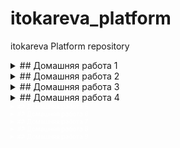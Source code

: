 # itokareva_platform
itokareva Platform repository
<details>
  <summary>## Домашняя работа 1</summary>

  ## Настройка локального Настройка локального окружения. Запуск окружения. 
  ## Запуск первого контейнера. первого контейнера. Работа с kubectl 

1) Установлен minikube и запущена виртуальная машина с кластером Kubernetes
2) Создан Dockerﬁle:

   - Запускающий web-сервер на порту 8000 
   - Отдающий содержимое директории /app внутри контейнера
     (например, если в директории /app лежит файл homework.html, то при запуске контейнера данный файл должен быть доступен 
      по URL http://localhost:8000/homework.html)
3) Построен образ контейнера и размещен в публичном Container Registry: itokareva/web:1.0
4) Создан манифест web-pod.yaml для создания pod web c меткой app со значением web, содержащего один контейнер с названием web
5) Добавлен init-контейнер, генерирующий страницу index.html во внутрь пода web
6) Выполнен port-forward и проверена работа приложения
7) Знакомство с приложеним Hipster Shop. Микросервис frontend склонирован, построен образ itokareva/hipster-frontend:1.0 
   и размещен на Docker Hub 
8) Использован ad-hoc режим для генерации манифеста frontend-pod.yaml

   Задание со (*)
9) Выяснена причина, по которой pod frontend находится в статусе Error: не объявлены переменные среды. 
   Исправлено в манифесте frontend-pod-healthy.yaml.  pod frontend - находится в статусе Running.

10)   
   Задание: Разберитесь почему все pod в namespace kube-system восстановились после удаления. 

   core-dns - восстанавливается, потому что kubernetes works in a declarative manner, which means we declare what the desired state should 
   be and kubernetes manages it for us. Control-manager is the component which is responsible for keeping track and maintaining the 
   required state by interacting with api-server and various controllers. So, it can also be treated as the interacting medium between 
   various controllers and api-server.
   
   kube-apiserver - желаемое состояние хранится в etcd. В локальном кластере используются статические поды.
   Полная информация здесь: https://kubernetes.io/docs/tasks/configure-pod-container/static-pod/

   В миникубе за всеми подами из plain panale присматривает kubelet. Заходим в VM minikube ssh и смотрим.
   Сам kubelet запускается, как deamon.
   ● kubelet.service - kubelet: The Kubernetes Node Agent
   Loaded: loaded (/usr/lib/systemd/system/kubelet.service; disabled; vendor preset: enabled)
  Drop-In: /etc/systemd/system/kubelet.service.d
           └─10-kubeadm.conf
   Active: active (running) since Wed 2020-12-16 16:53:07 UTC; 36min ago
     Docs: http://kubernetes.io/docs/
 Main PID: 2828 (kubelet)
    Tasks: 21 (limit: 2363)
   Memory: 113.9M
   CGroup: /system.slice/kubelet.service
           └─2828 /var/lib/minikube/binaries/v1.19.2/kubelet --bootstrap-kubeconfig=/etc/kubernetes/bootstrap-kubelet.conf --config=/var/lib/kubelet/config.yaml --container-runtime=docker --hostname-override=minikube --kubeconfig=/etc/kubernetes/kubelet.conf --node-ip=192.168.99.100


   В конфиг-файле kubelet /etc/kubernetes/kubelet.conf прописан путь:

   staticPodPath: /etc/kubernetes/manifests   
 
   Здесь лежат статичиские yaml-файлы, которые kubelet использует для рестарта etcd, kube-apiserver, kube-controller-manager, kube-scheduler: 

   $ ls /etc/kubernetes/manifests/
etcd.yaml  kube-apiserver.yaml  kube-controller-manager.yaml  kube-scheduler.yaml

   Сам kubelet рестартует VM.

</details>

<details>
  <summary>## Домашняя работа 2</summary>

  ## Kubernetes controllers. Kubernetes controllers. ReplicaSet, Deployment, ReplicaSet, Deployment, DaemonSet 

1) Установлен kind и развернут k8s кластер по шаблону:

kind: Cluster
apiVersion: kind.sigs.k8s.io/v1alpha3
nodes: 
- role: control-plane
- role: control-plane
- role: control-plane
- role: worker
- role: worker
- role: worker   

2) ReplicaSet
   Почему обновление версии ReplicaSet не повлекло обновление запущенных pod?
   - потому что количество реплик было ограничено до 3, а мы выполнили apply  и это был бы уже 4-ый под
3) Deployment
3.1)
   - выкатка версии по default стратегии Update:
   
     - Создание одного нового pod с версией образа v2.0
     - Удаление одного из старых pod 
     - Создание еще одного нового pod

kubectl get replicaset  paymentservice-778bddd87 -o=jsonpath='{.spec.template.spec.containers[0].image}'
itokareva/hipster-paymentservice:2.0
kubectl get replicaset paymentservice-7d457979f8 -o=jsonpath='{.spec.template.spec.containers[0].image}'
itokareva/hipster-paymentservice:1.0
kubectl get pods -l app=paymentservice -o=jsonpath='{.items[0:3].spec.containers[0].image}'
itokareva/hipster-paymentservice:2.0 itokareva/hipster-paymentservice:2.0 itokareva/hipster-paymentservice:2.0
3.2) 
   - выкатка версии по стпатегии blue-green
     - Развертывание трех новых pod 
     - Удаление трех старых pod
3.3)
   - выкатка вырсии по стратегии Reverse Rolling Update 
     - Удаление одного старого pod 
     - Создание одного нового pod 
4) Примен манифест с frontend-deployment.yaml readinessProbe и с версией itokareva/hipster-frontend:1.0. В описании контейнера видим:

   Containers:
  server:
    Container ID:   containerd://e153d21784690868614dcafe819242e26be939edf169e05299075aa5cc29c2bf
    Image:          itokareva/hipster-frontend:1.0
    Image ID:       docker.io/itokareva/hipster-frontend@sha256:ffa410a06cc23df8b2dc84f983e8ed1ff22a7b73a8fdb2acaf27aeb31057c94e
    Port:           8080/TCP
    Host Port:      0/TCP
    State:          Running
      Started:      Thu, 10 Dec 2020 22:22:17 +0300
    Ready:          False
    Restart Count:  0
    Readiness:      http-get http://:8080/_healthz delay=10s timeout=1s period=10s #success=1 #failure=3

5) Выкатили itokareva/hipster-frontend:2.0 с ошибочным path: http://10.244.5.12:8080/_health. Выкатка не пошла, потому что
   проверка Readiness не прошла.

Warning  Unhealthy  9s (x7 over 69s)  kubelet, kind-worker2  Readiness probe failed: Get http://10.244.5.12:8080/_health: dial tcp 10.244.5.12:8080: connect: connection refused

6) Deamonset

6.1) Применен манифест node-exporter-daemonset-work.yaml - экспортеры развернут только на worker-nodes

NAME                  READY   STATUS    RESTARTS   AGE   IP           NODE           NOMINATED NODE   READINESS GATES
node-exporter-8hrm5   1/1     Running   0          27s   10.244.3.7   kind-worker    <none>           <none>
node-exporter-dq2sx   1/1     Running   0          27s   10.244.4.7   kind-worker3   <none>           <none>
node-exporter-wldhx   1/1     Running   0          27s   10.244.5.7   kind-worker2   <none>           <none>

6.2) Применен манифест node-exporter-daemonset.yaml c tolerations - экспортеры развернуты как на мастер, так и worker-нодах.

   На worker2:

Events:
  Type    Reason     Age    From                   Message
  ----    ------     ----   ----                   -------
  Normal  Scheduled  8m53s  default-scheduler      Successfully assigned default/node-exporter-6qscr to kind-worker2
  Normal  Pulling    8m51s  kubelet, kind-worker2  Pulling image "quay.io/prometheus/node-exporter:v1.0.1"
  Normal  Pulled     8m8s   kubelet, kind-worker2  Successfully pulled image "quay.io/prometheus/node-exporter:v1.0.1"
  Normal  Created    8m2s   kubelet, kind-worker2  Created container node-exporter
  Normal  Started    8m     kubelet, kind-worker2  Started container node-exporter
  Normal  Pulling    8m     kubelet, kind-worker2  Pulling image "quay.io/brancz/kube-rbac-proxy:v0.8.0"
  Normal  Pulled     7m8s   kubelet, kind-worker2  Successfully pulled image "quay.io/brancz/kube-rbac-proxy:v0.8.0"
  Normal  Created    7m6s   kubelet, kind-worker2  Created container kube-rbac-proxy
  Normal  Started    7m4s   kubelet, kind-worker2  Started container kube-rbac-proxy

   На мастере (control-plane2):

Events:
  Type    Reason     Age    From                          Message
  ----    ------     ----   ----                          -------
  Normal  Scheduled  7m23s  default-scheduler             Successfully assigned default/node-exporter-42q8r to kind-control-plane2
  Normal  Pulling    7m21s  kubelet, kind-control-plane2  Pulling image "quay.io/prometheus/node-exporter:v1.0.1"
  Normal  Pulled     6m24s  kubelet, kind-control-plane2  Successfully pulled image "quay.io/prometheus/node-exporter:v1.0.1"
  Normal  Created    6m23s  kubelet, kind-control-plane2  Created container node-exporter
  Normal  Started    6m23s  kubelet, kind-control-plane2  Started container node-exporter
  Normal  Pulling    6m23s  kubelet, kind-control-plane2  Pulling image "quay.io/brancz/kube-rbac-proxy:v0.8.0"
  Normal  Pulled     5m41s  kubelet, kind-control-plane2  Successfully pulled image "quay.io/brancz/kube-rbac-proxy:v0.8.0"
  Normal  Created    5m39s  kubelet, kind-control-plane2  Created container kube-rbac-proxy
  Normal  Started    5m38s  kubelet, kind-control-plane2  Started container kube-rbac-proxy

NOTE:
 
- Tolerations are applied to pods, and allow (but do not require) the pods to schedule onto nodes with matching taints.

- There are two special cases:
  An empty key with operator Exists matches all keys, values and effects which means this will tolerate everything.

An empty effect matches all effects with key key1.

</details>

<details>
  <summary>## Домашняя работа 3</summary>

  ## Безопасность и управление доступом 

  -  Решение задач task01, task02, task03 в  .yaml-файлах в одноименных каталогах.

</details>

<details>
  <summary>## Домашняя работа 4</summary>

  ## Сетевая подсистема Kubernetes

1) Создание Service
   -  создание сервиса с типом ClusterIP 
   -  разбор цепочек правил перенаправления трафика в iptables
   -  включение IPVS для kube-proxy
   -  исследоваие конфигурации через ipvsadm:

   TCP  10.111.37.78:80 rr
  -> 172.17.0.9:8000              Masq    1      0          0
  -> 172.17.0.10:8000             Masq    1      0          0
  -> 172.17.0.11:8000             Masq    1      0          0

   Пинг к ClusterIP уже работает:
$ ping -c1 10.111.37.78
PING 10.111.37.78 (10.111.37.78): 56 data bytes
64 bytes from 10.111.37.78: seq=0 ttl=64 time=1.835 ms 
--- 10.111.37.78 ping statistics ---
1 packets transmitted, 1 packets received, 0% packet loss
round-trip min/avg/max = 1.835/1.835/1.835 ms
   	 
2) Установка MetalLB в Layer2-режиме 
  
   - установка MetalLB
   - настройка балансировщика с помощью ConfigMap
   - посмотр логов пода-контроллера MetalLB, чтобы увидеть как назначаются ip-адреса балансировщикам:

{"caller":"service.go:114","event":"ipAllocated","ip":"172.17.255.1","msg":"IP address assigned by controller","service":"default/web-svc-lb","ts":"2020-12-17T19:49:48.676538589Z"}


Name:                     web-svc-lb
Namespace:                default
Labels:                   <none>
Annotations:              kubectl.kubernetes.io/last-applied-configuration:
                            {"apiVersion":"v1","kind":"Service","metadata":{"annotations":{},"name":"web-svc-lb","namespace":"default"},"spec":{"ports":[{"port":80,"p...
Selector:                 app=web
Type:                     LoadBalancer
IP:                       10.101.95.125
LoadBalancer Ingress:     172.17.255.1
Port:                     <unset>  80/TCP
TargetPort:               8000/TCP
NodePort:                 <unset>  30388/TCP
Endpoints:                172.17.0.10:8000,172.17.0.11:8000,172.17.0.9:8000
Session Affinity:         None
External Traffic Policy:  Cluster
Events:
  Type    Reason        Age    From                Message
  ----    ------        ----   ----                -------
  Normal  IPAllocated   8m17s  metallb-controller  Assigned IP "172.17.255.1"
  Normal  nodeAssigned  8m16s  metallb-speaker     announcing from node "minikube"

   - проверка конфигурации:
     
     -  пробрасываем маршрут:
        sudo ip route add 172.17.255.0/24 via 192.168.99.100 
     - проверяем, что ссылка работает в браузере или через curl:
        sudo ip route add 172.17.255.0/24 via 192.168.99.100 +
        curl http://172.17.255.1/index.html

   Задание со (*)

   Создан сервис LoadBalancer , который открывает доступ к CoreDNS снаружи кластера (позволяет получать записи через внешний IP).
   Сервис работает по протоколам TCP и UDP на одно ip-адресе балансировщика.
   Использована аннотация: metallb.universe.tf/allow-shared-ip

   kubectl get svc -n kube-system
NAME             TYPE           CLUSTER-IP       EXTERNAL-IP    PORT(S)                  AGE
kube-dns         ClusterIP      10.96.0.10       <none>         53/UDP,53/TCP,9153/TCP   88d
metrics-server   ClusterIP      10.100.207.229   <none>         443/TCP                  86d
svc-tcp          LoadBalancer   10.100.116.106   172.17.255.3   53:31902/TCP             21m
svc-udp          LoadBalancer   10.111.239.29    172.17.255.3   53:32341/UDP             21m

nslookup 172.17.0.25  172.17.255.3
25.0.17.172.in-addr.arpa        name = 172-17-0-25.web-svc2.default.svc.cluster.local.

default.svc.cluster.local svc.cluster.local cluster.local


nslookup web-svc2.default.svc.cluster.local  172.17.255.3
Server:         172.17.255.3
Address:        172.17.255.3#53

Name:   web-svc2.default.svc.cluster.local
Address: 172.17.0.23
Name:   web-svc2.default.svc.cluster.local
Address: 172.17.0.24
Name:   web-svc2.default.svc.cluster.local
Address: 172.17.0.25
   

3) Установка Ingress-контроллера и прокси ingress-nginx
   - установлен "коробочный" ingressnginx от проекта Kubernetes
   - Создадан файл nginx-lb.yaml c конфигурацией LoadBalancer: MetalLB выдал 172.17.255.2 сервису.
     curl 172.17.255.2
<html>
<head><title>404 Not Found</title></head>
<body>
<center><h1>404 Not Found</h1></center>
<hr><center>nginx</center>
</body>
</html> 
   - Создание Headless-сервиса:
     ClusterIP для сервиса web-svc действительно не назначен 

4) Создание правил Ingress

   - настроен ingress-прокси: web-ingress.yaml

kubectl describe ingress web
Name:             web
Namespace:        default
Address:          192.168.99.100
Default backend:  default-http-backend:80 (<none>)
Rules:
  Host  Path  Backends
  ----  ----  --------
  *
        /web   web-svc:8000 (172.17.0.10:8000,172.17.0.11:8000,172.17.0.9:8000)
Annotations:
  nginx.ingress.kubernetes.io/rewrite-target:        /
  kubectl.kubernetes.io/last-applied-configuration:  {"apiVersion":"networking.k8s.io/v1beta1","kind":"Ingress","metadata":{"annotations":{"nginx.ingress.kubernetes.io/rewrite-target":"/"},"name":"web","namespace":"default"},"spec":{"rules":[{"http":{"paths":[{"backend":{"serviceName":"web-svc","servicePort":8000},"path":"/web"}]}}]}}

Events:
  Type    Reason  Age                From                      Message
  ----    ------  ----               ----                      -------
q
q
  Normal  Sync    19s (x2 over 60s)  nginx-ingress-controller  Scheduled for sync

   - проверка, что наша страничка доступна через браузер или через curl^
curl 172.17.255.2/web/index.html
<html>
<head/>
<body>
<!-- IMAGE BEGINS HERE -->
<font size="-3">
<pre><font color=white>0111010011111011110010000111011000001110000110010011101000001100101
011110010100111010001111101001011000001110110101110111001000110</font><br><font color=white
>100100000010001110110001011101011100101101011111100110110110010011111110110110100100111101

   Задание со (*) Ingress для Dashboard

   Добавлен доступ к kubernetes-dashboard через наш Ingress-прокси:
   сервис доступен через префикс /dashboard. 

   Задание со (*) Canary для Ingress  

   Реализовано канареечное развертывание с помощью ingress-nginx:
   часть трафика перенаправляется на выделенную группу подов по HTTP-заголовку 
   
curl http://lb-ingress.local/web/index.html
<html>
<head/>
<body>
<!-- IMAGE BEGINS HERE -->
<font size="-3">
<pre><font color=white>011101001111101111001000011101100000111000011001
</details>

</details>

<details>
  <summary>## Домашняя работа 5</summary>

  ## Хранение данных в Kubernetes.Volumes, Storages, Statefull-приложения

В этом ДЗ мы развернем StatefulSet c MinIO  - локальным S3 хранилищем.

Задание со (*) 

В конфигурации нашего StatefulSet данные указаны в открытом виде, что не безопасно. Поместите данные в SECRETS  и настройте конфигурацию на их использование.
Созданы новые файлы minio_secret.yaml и miniostatefulset.yaml.
Запуститься под с MinIO - запустился с применением новой конфигурации.

</details>


<details>
  <summary>## Домашняя работа 6</summary>

  ## Шаблонизация манифестов. Helm и его аналоги (Jsonnet, Kustomize)

1) Подготовительные работы

-  развернут GKE кластер
-  установка Helm 3 на локальную машину

2) Работа с helm. Развернтывание сервисов: 

 - [сnginx-ingress](https://github.com/helm/charts/tree/master/stable/nginx-ingress) сервис, обеспечивающий доступ к публичным ресурсам кластера
 - [cert-manager](https://github.com/jetstack/cert-manager/tree/master/deploy/charts/cert-manager) - сервис, позволяющий динамически генерировать Let's Encrypt сертификаты для ingress ресурсов
 - [chartmuseum](https://github.com/helm/charts/tree/master/stable/chartmuseum) - специализированный репозиторий для хранения helm charts 
 - [harbor](https://github.com/goharbor/harbor-helm) - хранилище артефактов общего назначения (Docker Registry), поддерживающее helm charts

3) Cert-manager. Самостоятельное задание. 

-  Изучите [документацию](https://docs.cert-manager.io/en/latest/) cert-manager, и определите, что еще требуется установить для корректной работы
-  Манифест дополнительно созданного ресурса clusterissuer размещена в kubernetes-templating/cert-manager/clusterissuer.yaml

4) Chartmuseum.

-  произведена кастомизированная установка chartmuseum, параметры  размещены в kubernetes-templating/chartmuseum/values.yaml
-  проверена успешность устаноки:
a) Chartmuseum доступен по URL https://chartmuseum.<IP>.nip.io 
b) Сертификат для данного URL валиден
![screen1](kubernetes-templating/chartmuseum/chartmuseum.png)

5) Задание со (*)

   * Научитесь работать с chartmuseum 
   * Опишите последовательность действий, необходимых для добавления туда helm chart's и их установки с использованием chartmuseum как репозитория

Воспользовалась [инструкцией](https://chartmuseum.com/docs/#uploading-a-chart-package)

~~~sh
cd kubernetes-templating/chartmuseum/prometheus
helm package .
curl --data-binary "@prometheus-11.12.1.tgz" https://chartmuseum.35.228.39.47.nip.io/api/charts 
helm repo add chartmuseum https://chartmuseum.35.228.39.47.nip.io
helm search repo prometheus
NAME                                    CHART VERSION   APP VERSION     DESCRIPTION
chartmuseum/prometheus                  11.12.1         2.20.1          DEPRECATED Prometheus is a monitoring system an...

helm install prometheus chartmuseum/prometheus

WARNING: This chart is deprecated
NAME: prometheus
LAST DEPLOYED: Sun Jan  3 23:58:15 2021
NAMESPACE: default
STATUS: deployed
REVISION: 1
TEST SUITE: None
NOTES:
DEPRECATED and moved to <https://github.com/prometheus-community/helm-charts>The Prometheus server can be accessed via port 80 on the following DNS name from within your cluster:
prometheus-server.default.svc.cluster.local
helm delete prometheus
~~~

6) harbor. Самостоятельное задание

*  Установите harbor в кластер с использованием helm3 Используйте репозиторий  
*  Используйте репозиторий  и CHART VERSION 1.1.2 
Требования:

*  Должен быть включен ingress и настроен host harbor.<IPадрес>.nip.io
*  Должен быть включен TLS и выписан валидный сертификат

-  Используемый файл используемый файл values.yaml размещен в директорию kubernetes-templating/harbor/
-  Проверен критерий успешности ![screen1](kubernetes-templating/harbor/harbor.png)

7) Helmfile. Задание со (*)

Опишите установку nginx-ingress, cert-manager и harbor в helmfile.
Получившиеся файлы размещены в kubernetes-templating/helmfile
Harbor установился, но не отрабатывает postsync hook для cert-manager и сайт работает но с инвалидным серификатом.
Так же не получилось передать external-ip, который назначается nginx-ingress во время его создания.


8) Создаем свой helm chart 

Используем [hipster-shop](https://github.com/GoogleCloudPlatform/microservices-demo) - демо-приложение , представляющее собой типичный набор микросервисов.

-  изначально все сервисы создаются из одного манифеста kubernetes-templating/hipster-shop/all-hipstershop.yaml 
-  вынесен микросервис frontend в директорию kubernetes-templating/frontend
-  добавленя шаблонизация values.yaml для frontend
-  добавлены зависимости для frontend для микросервисного приложения hipster-shop
-  Задание со (*)
   *  сервис Redis устанавливается, как зависимость с использованием bitnami community chart


9) Работа с helm-secrets 

-  установлен плагин helm-secrets и необходимые для него зависимости 
~~~sh
sudo rpm --install sops-3.6.1-1.x86_64.rpm
sudo dnf install gnupg2
helm plugin install https://github.com/futuresimple/helm-secrets --version 2.0.2
-----------------------
gpg --full-generate-key
sops -e -i --pgp 4993E121B5A4C5D8ECE4238F9797DC278078219B secrets.yaml
gpg --export-secret-keys >~/.gnupg/secring.gpg
cp -fs /run/user/1100/gnupg/S.gpg-agent /home/itokareva/.gnupg/
helm secrets view secrets.yaml		
~~~

-  создан файл kubernetestemplating/frontend/templates/secret.yaml
-  Теперь, если мы передадим в helm файл secrets.yaml как values файл - плагин helm-secrets поймет,
 что его надо расшифровать, а значение ключа visibleKey подставить в соответствующий шаблон секрета.

~~~sh
helm secrets upgrade --install frontend kubernetes-templating/frontend --namespace hipster-shop \
> -f kubernetes-templating/frontend/values.yaml \
> -f kubernetes-templating/frontend/secrets.yaml
Release "frontend" does not exist. Installing it now.
NAME: frontend
LAST DEPLOYED: Thu Jan  7 23:18:29 2021
NAMESPACE: hipster-shop
STATUS: deployed
REVISION: 1
TEST SUITE: None
removed 'kubernetes-templating/frontend/secrets.yaml.dec'
~~~ 
 
10) Kubecfg

Kubecfg предполагает хранение манифестов в файлах формата .jsonnet и их генерацию перед установкой. 
Общая логика работы с использованием jsonnet следующая:
* Пишем общий для сервисов , включающий описание service и deployment
* [наследуемся](https://raw.githubusercontent.com/express42/otus-platform-snippets/master/Module-04/05-Templating/hipster-shop-jsonnet/payment-shipping.jsonnet) от него, указывая параметры для конкретных сервисов 

-  вынесены манифесты, описывающие service и deployment для микросервисов paymentservice и shippingservice из файла all-hipster-shop.yaml
 в директорию kubernetes-templating/kubecfg
-  установлен kubecfg
-  создан services.jsonnet
-  библиотека services.jsonnet от bitnami немного подкорректирована
-  проверка, что манифесты генерируются корректно:
~~~sh
kubecfg show services.jsonnet
~~~
-  установка манифестов:
~~~sh
kubecfg update services.jsonnet --namespace hipster-shop
~~~

11) Kustomize | Самостоятельное задание

-  отпилен микросервис cartservice от hipster-shop
-  реализована установка в окружениях dev и prod
-  результаты работы помещены в директорию kubernetestemplating/kustomize 
-  установка на окружение dev работает так:

~~~sh
kubectl apply -k kubernetes-templating/kustomize/overlays/dev
~~~

</details>

<details>
  <summary>## Домашняя работа 7</summary>

  ##Custom Resource Definitions. Operators

1) Cоздадим CustomResource mysql-instance
2) Создали CustomResourceDefinition mysqls.otus.homework
3) Добавлена валидация в спецификацию CRD

##Операторы

Оператор включает в себя CustomResourceDefinition и сustom сontroller
- CRD содержит описание объектов CR
- Контроллер следит за объектами определенного типа, и осуществляет всю логику работы оператора

4) Создаем контроллер
##Требование к созданию контроллера:

4.1) При создании объекта типа ( kind: mySQL ), он будет:
* Cоздавать PersistentVolume, PersistentVolumeClaim, Deployment, Service для mysql
* Создавать PersistentVolume, PersistentVolumeClaim для бэкапов базы данных, если их еще нет.
* Пытаться восстановиться из бэкапа
4.2) При удалении объекта типа ( kind: mySQL ), он будет:
* Cоздавать PersistentVolume, PersistentVolumeClaim, Deployment, Service для mysql
* Создавать PersistentVolume, PersistentVolumeClaim для бэкапов базы данных, если их еще нет.
* Пытаться восстановиться из бэкапа
* Удалять все успешно завершенные backup-job и restore-job
* Удалять PersistentVolume, PersistentVolumeClaim, Deployment, Service для mysql

Потребовалось выполнить следующие подготовительные работы:

~~~sh
sudo dnf install  openssl-devel bzip2-devel libffi-devel
cd /opt
sudo wget https://www.python.org/ftp/python/3.7.9/Python-3.7.9.tgz
sudo tar -xzf Python-3.7.9.tgz
sudo rm Python-3.7.9.tgz
cd Python-3.7.9/
sudo ./configure --enable-optimizations
sudo make altinstall
/usr/local/bin/python3.7 -m pip install --upgrade pip
pip3.7 install kopf
pip3.7 install kubernetes
pip3.7 install jinja2
kopf run mysql-operator.py

[2021-01-10 01:40:55,019] kopf.objects         [INFO    ] [default/mysql-instance] Handler 'mysql_on_create' succeeded.
[2021-01-10 01:40:55,019] kopf.objects         [INFO    ] [default/mysql-instance] Creation event is processed: 1 succeeded; 0 failed.
~~~

В другом окне создаем cr mysql-instance и проверяем что deployment, service, pv и pvc создались:

~~~sh
$ kubectl apply -f deploy/crd.yaml
customresourcedefinition.apiextensions.k8s.io/mysqls.otus.homework unchanged
$ kubectl apply -f deploy/cr.yaml
mysql.otus.homework/mysql-instance created
$ kubectl get deployment.apps
NAME             READY   UP-TO-DATE   AVAILABLE   AGE
mysql-instance   1/1     1            1           40s
$ kubectl get svc
NAME             TYPE        CLUSTER-IP   EXTERNAL-IP   PORT(S)    AGE
kubernetes       ClusterIP   10.96.0.1    <none>        443/TCP    108d
mysql-instance   ClusterIP   None         <none>        3306/TCP   48s
$ kubectl get pv
NAME                                       CAPACITY   ACCESS MODES   RECLAIM POLICY   STATUS      CLAIM                        STORAGECLASS   REASON   AGE
mysql-instance-pv                          1Gi        RWO            Retain           Available                                                        52s
pvc-4f192c3b-4be6-44ff-9c23-962e4fd9c9e8   1Gi        RWO            Delete           Bound       default/mysql-instance-pvc   standard                52s
pvc-c141f591-03ac-437f-ad09-376716e36d3b   1Gi        RWO            Delete           Released    default/mysql-instance-pvc   standard                12h
$ kubectl get pvc
NAME                 STATUS   VOLUME                                     CAPACITY   ACCESS MODES   STORAGECLASS   AGE
mysql-instance-pvc   Bound    pvc-4f192c3b-4be6-44ff-9c23-962e4fd9c9e8   1Gi        RWO            standard       59s
~~~

При удалении CustomResource mysql-instance: CR будет удален, но наш контроллер нe удалит ресуры, созданные контроллером,
 т.к. обработки событий на удаление у нас нет.
Для удаления ресурсов, сделаем deployment,svc,pv,pvc дочерними ресурсами к mysql.
Теперь удалим cr mysql-instance и проверяем что deployment, service, pv и pvc уалились:

~~~sh

[2021-01-10 13:54:01,441] kopf.objects         [INFO    ] [default/mysql-instance] Handler 'mysql_on_create' succeeded.
[2021-01-10 13:54:01,441] kopf.objects         [INFO    ] [default/mysql-instance] Creation event is processed: 1 succeeded; 0 failed.
[2021-01-10 14:00:43,981] kopf.objects         [INFO    ] [default/mysql-instance] Handler 'delete_object_make_backup' succeeded.
[2021-01-10 14:00:43,982] kopf.objects         [INFO    ] [default/mysql-instance] Deletion event is processed: 1 succeeded; 0 failed.
~~~

и в другом окне:

~~~sh
$ kubectl delete mysqls.otus.homework mysql-instance
mysql.otus.homework "mysql-instance" deleted
$ kubectl get deployment.apps
No resources found.
$ kubectl get svc
NAME         TYPE        CLUSTER-IP   EXTERNAL-IP   PORT(S)   AGE
kubernetes   ClusterIP   10.96.0.1    <none>        443/TCP   108d
$ kubectl get pv
NAME                                       CAPACITY   ACCESS MODES   RECLAIM POLICY   STATUS     CLAIM                        STORAGECLASS   REASON   AGE
pvc-c141f591-03ac-437f-ad09-376716e36d3b   1Gi        RWO            Delete           Released   default/mysql-instance-pvc   standard                12h
[itokareva@otus kubernetes-operators]$ kubectl get pvc
No resources found.
~~~
Реализуем остальные требования к контроллеру в части создания pv и pvc для backup и написания джобов на создание backup-ов и восстановление.
После доработки контроллера проверяем, что pvc появились.
	
~~~sh
$ kubectl get pvc
NAME                        STATUS   VOLUME                                     CAPACITY   ACCESS MODES   STORAGECLASS   AGE
backup-mysql-instance-pvc   Bound    pvc-d771741c-06e4-4cb0-a88d-3d54fc2a9f47   1Gi        RWO            standard       26s
mysql-instance-pvc          Bound    pvc-35b2608b-28d2-4867-84d9-02ec52ece864   1Gi        RWO            standard       27s
$ kubectl get pv
NAME                                       CAPACITY   ACCESS MODES   RECLAIM POLICY   STATUS      CLAIM                               STORAGECLASS   REASON   AGE
backup-mysql-instance-pv                   1Gi        RWO            Retain           Available                                                               31s
mysql-instance-pv                          1Gi        RWO            Retain           Available                                                               31s
pvc-35b2608b-28d2-4867-84d9-02ec52ece864   1Gi        RWO            Delete           Bound       default/mysql-instance-pvc          standard                31s
pvc-c141f591-03ac-437f-ad09-376716e36d3b   1Gi        RWO            Delete           Released    default/mysql-instance-pvc          standard                14h
pvc-d771741c-06e4-4cb0-a88d-3d54fc2a9f47   1Gi        RWO            Delete           Bound       default/backup-mysql-instance-pvc   standard                30s
~~~

5) Проверяем работу контроллера

- создаем таблицу test в БД и заполняем ее

~~~sh
mysql> select * from test;
+----+-------------+
| id | name        |
+----+-------------+
|  1 | some data   |
|  2 | some data-2 |
+----+-------------+
2 rows in set (0.00 sec)
~~~
- удалим rc 

~~~sh
$ kubectl delete mysqls.otus.homework mysql-instance
mysql.otus.homework "mysql-instance" deleted

$ kubectl get mysqls.otus.homework mysql-instance
Error from server (NotFound): mysqls.otus.homework "mysql-instance" not found
$ kubectl get pvc
NAME                        STATUS   VOLUME                                     CAPACITY   ACCESS MODES   STORAGECLASS   AGE
backup-mysql-instance-pvc   Bound    pvc-d771741c-06e4-4cb0-a88d-3d54fc2a9f47   1Gi        RWO            standard       108m
$ kubectl get pods
NAME                              READY   STATUS      RESTARTS   AGE
backup-mysql-instance-job-lk7md   0/1     Completed   0          74s

$ kubectl get jobs.batch
NAME                         COMPLETIONS   DURATION   AGE
backup-mysql-instance-job    1/1           4s         7m40s
restore-mysql-instance-job   0/1           84m        84m
~~~

- Создадим заново mysql-instance:

~~~sh
$ kubectl exec -it mysql-instance-6785949c48-p7nht /bin/sh
#  mysql -u root -potuspassword otus-database
mysql: [Warning] Using a password on the command line interface can be insecure.
Reading table information for completion of table and column names
You can turn off this feature to get a quicker startup with -A

Welcome to the MySQL monitor.  Commands end with ; or \g.
Your MySQL connection id is 4
Server version: 5.7.32 MySQL Community Server (GPL)

Copyright (c) 2000, 2020, Oracle and/or its affiliates. All rights reserved.

Oracle is a registered trademark of Oracle Corporation and/or its
affiliates. Other names may be trademarks of their respective
owners.

Type 'help;' or '\h' for help. Type '\c' to clear the current input statement.

mysql> select * from test;
+----+-------------+
| id | name        |
+----+-------------+
|  1 | some data   |
|  2 | some data-2 |
+----+-------------+
2 rows in set (0.00 sec)

mysql>
~~~

6) Собираем докер-образ с контроллером itokareva/mysql:1.0 и выкладываем его на dockerHub

7) Деплой оператора

- останавливаем контроллер
- создаем deployment mysql-operator и применяем его
- проверяем создание cr mysql-instance

~~~sh
$ kubectl apply -f ../deploy/cr.yaml
mysql.otus.homework/mysql-instance created
$ kubectl get mysqls.otus.homework mysql-instance
NAME             AGE
mysql-instance   79s

$ kubectl get jobs.batch
NAME                         COMPLETIONS   DURATION   AGE
backup-mysql-instance-job    1/1           3s         9m32s
restore-mysql-instance-job   1/1           52s        7m5s

$ kubectl exec -ti mysql-instance-6785949c48-lzwmb /bin/sh
#  mysql -u root -potuspassword otus-database
mysql: [Warning] Using a password on the command line interface can be insecure.
Welcome to the MySQL monitor.  Commands end with ; or \g.
Your MySQL connection id is 2
Server version: 5.7.32 MySQL Community Server (GPL)

Copyright (c) 2000, 2020, Oracle and/or its affiliates. All rights reserved.

Oracle is a registered trademark of Oracle Corporation and/or its
affiliates. Other names may be trademarks of their respective
owners.

Type 'help;' or '\h' for help. Type '\c' to clear the current input statement.

mysql> select * from test;
ERROR 1146 (42S02): Table 'otus-database.test' doesn't exist
mysql> select * from test;
+----+-------------+
| id | name        |
+----+-------------+
|  1 | some data   |
|  2 | some data-2 |
+----+-------------+
2 rows in set (0.00 sec)

~~~
</details>

<details>
  <summary>## Домашняя работа 8</summary>

  ##Мониторинг компонентов кластера и приложений, работающих в нем

Выбран 4 вариант сложности: Поставить при помощи helm3.

1) Должен быть написан Deployment содержащий в себе миниму 3 контейнера nginx.
В файле конфигурации nginx должны присутствовать строки:
~~~yaml

location = /basic_status {
stub_status;
}
~~~ 

Построен докер-образ itokareva/web:3.0 из каталога kubernetes-monitoring/build.

2) Prometheus-operatos, prometheus, grafana и alertmanager развернуты и чарта сообщества:
[kube-prometheus-stack](https://github.com/prometheus-community/helm-charts/tree/main/charts/kube-prometheus-stack)
Поднимала из kubernetes-monitoring/helmfile/helmfile.yaml kube-prometheus-stack и nginx-ingress. 
values - для kube-prometheus-stack взяты из лекции.

~~~sh
helmfile --selector name=kube-prometheus-stack apply
helmfile --selector name=nginx-ingress apply

$ kubectl api-resources | grep prom
prometheuses                                   monitoring.coreos.com          true         Prometheus
prometheusrules                                monitoring.coreos.com          true         PrometheusRule

$ kubectl get crd
NAME                                        CREATED AT
alertmanagerconfigs.monitoring.coreos.com   2021-01-12T18:26:42Z
alertmanagers.monitoring.coreos.com         2021-01-12T18:26:42Z
backendconfigs.cloud.google.com             2021-01-11T22:08:35Z
frontendconfigs.networking.gke.io           2021-01-11T22:08:35Z
managedcertificates.networking.gke.io       2021-01-11T22:08:12Z
podmonitors.monitoring.coreos.com           2021-01-12T18:26:42Z
probes.monitoring.coreos.com                2021-01-12T18:26:43Z
prometheuses.monitoring.coreos.com          2021-01-12T18:26:43Z
prometheusrules.monitoring.coreos.com       2021-01-12T18:26:43Z
scalingpolicies.scalingpolicy.kope.io       2021-01-11T22:08:12Z
servicemonitors.monitoring.coreos.com       2021-01-12T18:26:43Z
storagestates.migration.k8s.io              2021-01-11T22:08:12Z
storageversionmigrations.migration.k8s.io   2021-01-11T22:08:12Z
thanosrulers.monitoring.coreos.com          2021-01-12T18:26:44Z
updateinfos.nodemanagement.gke.io           2021-01-11T22:08:13Z

$ kubectl get prometheuses.monitoring.coreos.com -A
NAMESPACE   NAME                               VERSION   REPLICAS   AGE
default     kube-prometheus-stack-prometheus   v2.22.1   1          13h

$ kubectl get pods
NAME                                                       READY   STATUS    RESTARTS   AGE
alertmanager-kube-prometheus-stack-alertmanager-0          2/2     Running   0          12h
exporter-79cc6bd6d4-tlrtm                                  1/1     Running   2          12h
kube-prometheus-stack-grafana-68455865d7-zwspp             2/2     Running   0          12h
kube-prometheus-stack-kube-state-metrics-bbf56d7f5-fppsq   1/1     Running   0          12h
kube-prometheus-stack-operator-74bb549d85-lgrgc            1/1     Running   0          12h
kube-prometheus-stack-prometheus-node-exporter-82tml       1/1     Running   0          13h
kube-prometheus-stack-prometheus-node-exporter-ffzzc       1/1     Running   0          12h
kube-prometheus-stack-prometheus-node-exporter-k8v4f       1/1     Running   0          12h
kube-prometheus-stack-prometheus-node-exporter-wwl2h       1/1     Running   0          13h
prometheus-kube-prometheus-stack-prometheus-0              2/2     Running   1          12h
web-cc78f4b65-478pb                                        1/1     Running   0          10h
web-cc78f4b65-97ctz                                        1/1     Running   0          10h
web-cc78f4b65-nk7br                                        1/1     Running   0          10h

Prometheus стартовал 2 контейнера config-reloader и prometheus. 
reloader - считывает конфигурацию, если она обновляется по пути: watched_dirs=/etc/prometheus/rules

$ kubectl logs -f prometheus-kube-prometheus-stack-prometheus-0 config-reloader
level=info ts=2021-01-12T22:08:43.879885265Z caller=main.go:147 msg="Starting prometheus-config-reloader" version="(version=0.44.0, branch=refs/tags/pkg/apis/monitoring/v0.44.0, revision=35c9101c332b9371172e1d6cc5a57c065f14eddf)"
level=info ts=2021-01-12T22:08:43.879975363Z caller=main.go:148 build_context="(go=go1.14.12, user=paulfantom, date=20201202-15:44:08)"
level=info ts=2021-01-12T22:08:43.880208301Z caller=main.go:182 msg="Starting web server for metrics" listen=:8080
level=error ts=2021-01-12T22:08:43.885808779Z caller=runutil.go:98 msg="function failed. Retrying in next tick" err="trigger reload: reload request failed: Post \"http://127.0.0.1:9090/-/reload\": dial tcp 127.0.0.1:9090: connect: connection refused"
level=info ts=2021-01-12T22:08:49.001167414Z caller=reloader.go:347 msg="Reload triggered" cfg_in=/etc/prometheus/config/prometheus.yaml.gz cfg_out=/etc/prometheus/config_out/prometheus.env.yaml watched_dirs=/etc/prometheus/rules/prometheus-kube-prometheus-stack-prometheus-rulefiles-0
level=info ts=2021-01-12T22:08:49.001319002Z caller=reloader.go:214 msg="started watching config file and directories for changes" cfg=/etc/prometheus/config/prometheus.yaml.gz out=/etc/prometheus/config_out/prometheus.env.yaml dirs=/etc/prometheus/rules/prometheus-kube-prometheus-stack-prometheus-rulefiles-0
level=info ts=2021-01-13T00:03:54.078778395Z caller=reloader.go:347 msg="Reload triggered" cfg_in=/etc/prometheus/config/prometheus.yaml.gz cfg_out=/etc/prometheus/config_out/prometheus.env.yaml watched_dirs=/etc/prometheus/rules/prometheus-kube-prometheus-stack-prometheus-rulefiles-0
~~~

Контейнер Prometheus эту конфигурацию применил: Completed loading of configuration file

~~~sh
$ kubectl logs -f prometheus-kube-prometheus-stack-prometheus-0 prometheus
level=info ts=2021-01-12T22:08:44.622Z caller=main.go:353 msg="Starting Prometheus" version="(version=2.22.1, branch=HEAD, revision=00f16d1ac3a4c94561e5133b821d8e4d9ef78ec2)"
level=info ts=2021-01-12T22:08:44.623Z caller=main.go:358 build_context="(go=go1.15.3, user=root@516b109b1732, date=20201105-14:02:25)"
level=info ts=2021-01-12T22:08:44.624Z caller=main.go:359 host_details="(Linux 4.19.112+ #1 SMP Sat Oct 10 13:45:37 PDT 2020 x86_64 prometheus-kube-prometheus-stack-prometheus-0 (none))"
level=info ts=2021-01-12T22:08:44.624Z caller=main.go:360 fd_limits="(soft=1048576, hard=1048576)"
level=info ts=2021-01-12T22:08:44.624Z caller=main.go:361 vm_limits="(soft=unlimited, hard=unlimited)"
level=info ts=2021-01-12T22:08:44.628Z caller=main.go:712 msg="Starting TSDB ..."
level=info ts=2021-01-12T22:08:44.640Z caller=head.go:642 component=tsdb msg="Replaying on-disk memory mappable chunks if any"
level=info ts=2021-01-12T22:08:44.640Z caller=head.go:656 component=tsdb msg="On-disk memory mappable chunks replay completed" duration=6.672µs
level=info ts=2021-01-12T22:08:44.641Z caller=head.go:662 component=tsdb msg="Replaying WAL, this may take a while"
level=info ts=2021-01-12T22:08:44.642Z caller=web.go:516 component=web msg="Start listening for connections" address=0.0.0.0:9090
level=info ts=2021-01-12T22:08:44.643Z caller=head.go:714 component=tsdb msg="WAL segment loaded" segment=0 maxSegment=0
level=info ts=2021-01-12T22:08:44.643Z caller=head.go:719 component=tsdb msg="WAL replay completed" checkpoint_replay_duration=68.003µs wal_replay_duration=1.616337ms total_replay_duration=2.839227ms
level=info ts=2021-01-12T22:08:44.645Z caller=main.go:732 fs_type=EXT4_SUPER_MAGIC
level=info ts=2021-01-12T22:08:44.645Z caller=main.go:735 msg="TSDB started"
level=info ts=2021-01-12T22:08:44.645Z caller=main.go:861 msg="Loading configuration file" filename=/etc/prometheus/config_out/prometheus.env.yaml
level=info ts=2021-01-12T22:08:44.651Z caller=kubernetes.go:263 component="discovery manager scrape" discovery=kubernetes msg="Using pod service account via in-cluster config"
level=info ts=2021-01-12T22:08:44.653Z caller=kubernetes.go:263 component="discovery manager scrape" discovery=kubernetes msg="Using pod service account via in-cluster config"
level=info ts=2021-01-12T22:08:44.654Z caller=kubernetes.go:263 component="discovery manager notify" discovery=kubernetes msg="Using pod service account via in-cluster config"
level=info ts=2021-01-12T22:08:44.856Z caller=main.go:892 msg="Completed loading of configuration file" filename=/etc/prometheus/config_out/prometheus.env.yaml totalDuration=211.152817ms remote_storage=2.609µs web_handler=650ns query_engine=2.123µs scrape=472.652µs scrape_sd=2.934872ms notify=31.643µs notify_sd=2.414704ms rules=199.891055ms
level=info ts=2021-01-12T22:08:44.856Z caller=main.go:684 msg="Server is ready to receive web requests."
level=info ts=2021-01-12T22:08:48.886Z caller=main.go:861 msg="Loading configuration file" filename=/etc/prometheus/config_out/prometheus.env.yaml
level=warn ts=2021-01-12T22:08:48.892Z caller=klog.go:88 component=k8s_client_runtime func=Warningf msg="/app/discovery/kubernetes/kubernetes.go:426: watch of *v1.Endpoints ended with: an error on the server (\"unable to decode an event from the watch stream: context canceled\") has prevented the request from succeeding"
level=info ts=2021-01-12T22:08:48.892Z caller=kubernetes.go:263 component="discovery manager scrape" discovery=kubernetes msg="Using pod service account via in-cluster config"
level=info ts=2021-01-12T22:08:48.894Z caller=kubernetes.go:263 component="discovery manager scrape" discovery=kubernetes msg="Using pod service account via in-cluster config"
level=warn ts=2021-01-12T22:08:48.895Z caller=klog.go:88 component=k8s_client_runtime func=Warningf msg="/app/discovery/kubernetes/kubernetes.go:428: watch of *v1.Pod ended with: an error on the server (\"unable to decode an event from the watch stream: context canceled\") has prevented the request from succeeding"
level=info ts=2021-01-12T22:08:48.901Z caller=kubernetes.go:263 component="discovery manager notify" discovery=kubernetes msg="Using pod service account via in-cluster config"
level=info ts=2021-01-12T22:08:49.000Z caller=main.go:892 msg="Completed loading of configuration file" filename=/etc/prometheus/config_out/prometheus.env.yaml totalDuration=113.873881ms remote_storage=3.535µs web_handler=700ns query_engine=2.104µs scrape=117.206µs scrape_sd=3.213284ms notify=16.846µs notify_sd=8.466241ms rules=96.67985ms
level=info ts=2021-01-13T00:03:53.972Z caller=main.go:861 msg="Loading configuration file" filename=/etc/prometheus/config_out/prometheus.env.yaml
level=warn ts=2021-01-13T00:03:53.987Z caller=klog.go:88 component=k8s_client_runtime func=Warningf msg="/app/discovery/kubernetes/kubernetes.go:428: watch of *v1.Pod ended with: an error on the server (\"unable to decode an event from the watch stream: context canceled\") has prevented the request from succeeding"
level=warn ts=2021-01-13T00:03:53.987Z caller=klog.go:88 component=k8s_client_runtime func=Warningf msg="/app/discovery/kubernetes/kubernetes.go:427: watch of *v1.Service ended with: an error on the server (\"unable to decode an event from the watch stream: context canceled\") has prevented the request from succeeding"
level=info ts=2021-01-13T00:03:53.988Z caller=kubernetes.go:263 component="discovery manager scrape" discovery=kubernetes msg="Using pod service account via in-cluster config"
level=info ts=2021-01-13T00:03:53.991Z caller=kubernetes.go:263 component="discovery manager scrape" discovery=kubernetes msg="Using pod service account via in-cluster config"
level=info ts=2021-01-13T00:03:53.992Z caller=kubernetes.go:263 component="discovery manager notify" discovery=kubernetes msg="Using pod service account via in-cluster config"
level=info ts=2021-01-13T00:03:54.078Z caller=main.go:892 msg="Completed loading of configuration file" filename=/etc/prometheus/config_out/prometheus.env.yaml totalDuration=105.950693ms remote_storage=3.814µs web_handler=25.531µs query_engine=5.405µs scrape=5.866621ms scrape_sd=5.913939ms notify=87.282µs notify_sd=1.518519ms rules=83.966314ms
~~~

[nginx-connections-overview](./nginx_connections.png) 
[nginx-metrics](./nginx_metrics.png)


3) развернут [nginx-prometheus-exporter](https://github.com/nginxinc/nginx-prometheus-exporter)

 - построен образ itokareva/nginx-prometheus-exporter:1.0
 - deployment и service подняты из kubernetes-monitoring/nginx-prometheus-exporter 

 Экспортеру передается аргумент:
 args: [ "-nginx.scrape-uri", "http://web-svc/basic_status" ]

 после развертывания метрики доступны по: http://web-svc/basic_status

 ![nginx_metrics](kubernetes-monitoring/nginx_metrics.png) 

 4) поднят servicemonitor из kubernetes-monitoring/serviceMonitor.yaml

~~~sh
$ kubectl api-resources | grep servicemon
servicemonitors                                monitoring.coreos.com          true         ServiceMonitor
~~~

 5) Построен дашборд в графане с метриками nginx

 ![nginx-dashboard](kubernetes-monitoring/nginx_connections.png)

</details>

<details>
  <summary>## Домашняя работа 9</summary>

  ##Сервисы централизованного логирования для компонентов Kubernetes и приложений

1) Развернут кластер с помощью terraform. Скрипты для развертывания в каталоге kubernetes-logging/terraform
	
2) Установлено приложение hipster:
kubectl create ns microservices-demo
kubectl apply -f https://raw.githubusercontent.com/express42/otus-platformsnippets/master/Module-02/Logging/microservices-demo-without-resources.yaml -n
microservices-demo
3) Установлен EFK-стэк, prometheus, grafana, nginx-ingress, elasticsearch-exporter  с помощью helmfile:

helmfile --selector name=nginx-ingress apply
helmfile --selector name=kibana	 apply
helmfile --selector name=elasticsearch apply
helmfile --selector name=fluent-bit apply
helmfile --selector name=kube-prometheus-stack apply
helmfile --selector name=elasticsearch-exporter apply

4) в графану залит популярный дашборд для мониторинга elasticsearch:

![elasticsearch_dashboard_green](kubernetes-logging/elasticsearch_dashboard_green.png) 
    
  Рассмотрены несколько метрик для мониторинга: 

- unassigned_shards       - количество shard, для которых не нашлось 
                            подходящей ноды, их наличие сигнализирует о проблемах
- jvm_memory_usage        - высокая загрузка (в процентах от выделенной памяти) может привести к замедлению работы кластера
- number_of_pending_tasks - количество задач, ожидающих выполнения.
                            Значение метрики, отличное от нуля, может сигнализировать о наличии проблем внутри кластера

  Больше метрик [здесь](https://habr.com/ru/company/yamoney/blog/358550/)

5) Добиваемся, чтобы появились логи nginx-ingress в kibana:

    serviceMonitor:
      enabled: true

6) Добиваемся, чтобы кроме логов писались и метрики:

~~~sh
  metrics:
    enabled: true
    service:
      annotations:
        prometheus.io/scrape: "true"
        prometheus.io/port: "10254"
~~~	
	
7) Мы можем использовать полнотекстовый поиск, но лишены возможности: 

   - Задействовать функции
   - Полноценно проводить аналитику
   - Создавать Dashboard по логам
 
   Добиваемся, чтобы эта возможность появилась следующей настройкой:

~~~sh
  config:
    log-format-escape-json: "true"
    log-format-upstream: '{"timestamp": "$time_iso8601",
    "requestID": "$req_id",
    "proxyUpstreamName": "$proxy_upstream_name",
    "proxyAlternativeUpstreamName": "$proxy_alternative_upstream_name",
    "upstreamStatus": "$upstream_status",
    "upstreamAddr": "$upstream_addr",
    "x-forward-for": "$proxy_add_x_forwarded_for",
    "httpRequest":{"requestMethod": "$request_method", "requestUrl": "$host$request_uri",
    "status": $status,"requestSize": "$request_length", "responseSize": "$upstream_response_length",
    "userAgent": "$http_user_agent", "remoteIp": "$remote_addr", "referer": "$http_referer",
    "latency": "$upstream_response_time s", "protocol":"$server_protocol"}}'
~~~

8) Логи попадают в kibana  нужном нам формате:

~~~sh
{
  "_index": "kubernetes_cluster-2021.01.21",
  "_type": "flb_type",
  "_id": "Un00J3cBnapfXRBRSQ8S",
  "_version": 1,
  "_score": null,
  "_source": {
    "@timestamp": "2021-01-21T23:07:53.093Z",
    "log": "{\"timestamp\": \"2021-01-21T23:07:53+00:00\", \"requestID\": \"84dcb10280b68eae74ec7e295d3adee6\", \"proxyUpstreamName\": \"observability-kibana-kibana-5601\", \"proxyAlternativeUpstreamName\": \"\", \"upstreamStatus\": \"200\", \"upstreamAddr\": \"10.108.0.3:5601\", \"x-forward-for\": \"10.166.0.4\", \"httpRequest\":{\"requestMethod\": \"POST\", \"requestUrl\": \"kibana.35.228.112.27.xip.io/internal/search/ese/FmxLNENaTkVKUWtxZjRPU1pDZHZtNEEdX3A5dWhtS1VUTW10MXlpTHY2UjJiQToyMDM2NDk=\", \"status\": 200,\"requestSize\": \"1374\", \"responseSize\": \"3064\", \"userAgent\": \"Mozilla/5.0 (Windows NT 6.3; Win64; x64; rv:84.0) Gecko/20100101 Firefox/84.0\", \"remoteIp\": \"10.166.0.4\", \"referer\": \"http://kibana.35.228.112.27.xip.io/app/discover\", \"latency\": \"0.044 s\", \"protocol\":\"HTTP/1.1\"}}\n",
    "stream": "stdout",
    "requestID": "84dcb10280b68eae74ec7e295d3adee6",
    "proxyUpstreamName": "observability-kibana-kibana-5601",
    "proxyAlternativeUpstreamName": "",
    "upstreamStatus": "200",
    "upstreamAddr": "10.108.0.3:5601",
    "x-forward-for": "10.166.0.4",
    "httpRequest": {
      "requestMethod": "POST",
      "requestUrl": "kibana.35.228.112.27.xip.io/internal/search/ese/FmxLNENaTkVKUWtxZjRPU1pDZHZtNEEdX3A5dWhtS1VUTW10MXlpTHY2UjJiQToyMDM2NDk=",
      "status": 200,
      "requestSize": "1374",
      "responseSize": "3064",
      "userAgent": "Mozilla/5.0 (Windows NT 6.3; Win64; x64; rv:84.0) Gecko/20100101 Firefox/84.0",
      "remoteIp": "10.166.0.4",
      "referer": "http://kibana.35.228.112.27.xip.io/app/discover",
      "latency": "0.044 s",
      "protocol": "HTTP/1.1"
    },
    "kubernetes": {
      "pod_name": "nginx-ingress-controller-568bd996bf-2b468",
      "namespace_name": "nginx-ingress",
      "pod_id": "144fe111-38c5-4945-a9f5-7128b3e7a2fc",
      "labels": {
        "app": "nginx-ingress",
        "app_kubernetes_io/component": "controller",
        "component": "controller",
        "pod-template-hash": "568bd996bf",
        "release": "nginx-ingress"
      },
      "host": "gke-omega-default-pool-f0c3f949-fn7r",
      "container_name": "nginx-ingress-controller",
      "docker_id": "efc9306cecac3eec8fc595222849f47a0719afcbb4fe3f67fde69c78be375de0",
      "container_hash": "0e072dddd1f7f8fc8909a2ca6f65e76c5f0d2fcfb8be47935ae3457e8bbceb20"
    }
  },
  "fields": {
    "@timestamp": [
      "2021-01-21T23:07:53.093Z"
    ]
  },
  "highlight": {
    "kubernetes.labels.app": [
      "@kibana-highlighted-field@nginx@/kibana-highlighted-field@-ingress"
    ],
    "kubernetes.container_name": [
      "@kibana-highlighted-field@nginx@/kibana-highlighted-field@-ingress-controller"
    ],
    "kubernetes.pod_name": [
      "@kibana-highlighted-field@nginx@/kibana-highlighted-field@-ingress-controller-568bd996bf-2b468"
    ],
    "kubernetes.labels.release": [
      "@kibana-highlighted-field@nginx@/kibana-highlighted-field@-ingress"
    ],
    "kubernetes.namespace_name": [
      "@kibana-highlighted-field@nginx@/kibana-highlighted-field@-ingress"
    ]
  },
  "sort": [
    1611270473093
  ]
}
~~~

9) Опробованы возможности kibana для визуализации: Visualize. Созданы визуализации для отображения запросов к
   nginx-ingress со статусами:

- 200-299
- 300-399
- 400-499
- 500+

10) Создан дашборд с созданными визуализациями и выгружен в формате json в kubernetes-logging/export.ndjson

11) установлены loki с помощью helmfile:

helmfile --selector name=loki apply

12) создан дашборд в граафане, на котором одновременно выведем метрики nginx-ingress и его логи:

    - созданы переменные: namespace, controller class, controller
    - добавлена панель с графтком неуспешных запросов в разрезе инстансов nginx-ingress
    - добавлена панель с графиком успешных запросов в разрезе сервисов (grafana, prometheus, kibana)
    - добавлена панель с логами	 
    - выгружен из Grafana JSON с финальным Dashboard и помесщен в файл kubernetes-logging/nginx-ingress.json
![nginx-ingress_dashboards_and_logs](kubernetes-logging/nginx-ingress_dashboards_and_logs.png)

13) Задание со (*)
 
    Для централизованного просмотра централизованного логов с виртуальных машин, на которых запущен Kubernetes в
конфигурацию fluent-bit добавлены секции:

~~~sh
  [INPUT]
      Name syslog
      Path /tmp/in_syslog
      Buffer_Chunk_Size 32000
      Buffer_Max_Size 64000
  [INPUT]
      Name mem
      Tag memory
~~~
    Пишутся логи такого типа:

~~~sh
Jan 26, 2021 @ 17:46:06.304

log:
    [2021/01/26 14:46:06] [ info] [input] pausing syslog.1 
@timestamp:
    Jan 26, 2021 @ 17:46:06.304
stream:
    stderr
kubernetes.pod_name:
    fluent-bit-lhn5g
kubernetes.namespace_name:
    observability
kubernetes.pod_id:
    8549dec8-1e5d-45ff-8a25-1dbb9a86e878
kubernetes.labels.app:
    fluent-bit
kubernetes.labels.controller-revision-hash:
    6fd958bb
kubernetes.labels.pod-template-generation:
    5
kubernetes.labels.release:
    fluent-bit
kubernetes.annotations.checksum/config:
    7782465e7df8adf15a2042b45128bfb1f6ea7e662387ce568c68659fd5d4c23e
kubernetes.host:
    gke-omega-infra-9b71ecbe-3rbt
kubernetes.container_name:
    fluent-bit
kubernetes.docker_id:
    05fadefcd28a67c8402ac86fdb36fbcd49c6ab5257ae3c90df39ca2d7d3bf5bf
kubernetes.container_hash:
    3ae8c4ee81c570155f2b37e024ad6922b89aea471ed4c07bd919e2656d758d93
_id:
    -xUoP3cBBd5omGi7sYNo
_type:
    flb_type
_index:
    kubernetes_cluster-2021.01.26
_score:
    - 
~~~

~~~sh
{
  "_index": "kubernetes_cluster-2021.01.26",
  "_type": "flb_type",
  "_id": "CRuDP3cBBd5omGi7Q8-s",
  "_version": 1,
  "_score": null,
  "_source": {
    "@timestamp": "2021-01-26T16:24:58.071Z",
    "log": "[618] kube.var.log.containers.fluent-bit-ngmr2_observability_fluent-bit-b4233e9de4ba68d47739d5f22e2233fc7b7d63d377e7e11c398d0837b8165a5e.log: [1611678296.070027840, {\"log\"=>\"[591] kube.var.log.containers.fluent-bit-ngmr2_observability_fluent-bit-b4233e9de4ba68d47739d5f22e2233fc7b7d63d377e7e11c398d0837b8165a5e.log: [1611678295.041866822, {\"log\"=>\"[0] memory: [1611678295.000076125, {\"Mem.total\"=>7656544, \"Mem.used\"=>3786328, \"Mem.free\"=>3870216, \"Swap.total\"=>0, \"Swap.used\"=>0, \"Swap.free\"=>0}]\n",
    "stream": "stdout",
    "kubernetes": {
      "pod_name": "fluent-bit-ngmr2",
      "namespace_name": "observability",
      "pod_id": "ce663e91-7a01-4557-b2d0-bcd19a510c61",
      "labels": {
        "app": "fluent-bit",
        "controller-revision-hash": "66896b5464",
        "pod-template-generation": "10",
        "release": "fluent-bit"
      },
      "annotations": {
        "checksum/config": "b82084ef45bb706cdde7e18488e4d98181e62abd51eb46c6388dfee642240a51"
      },
      "host": "gke-omega-infra-9b71ecbe-1ght",
      "container_name": "fluent-bit",
      "docker_id": "b4233e9de4ba68d47739d5f22e2233fc7b7d63d377e7e11c398d0837b8165a5e",
      "container_hash": "3ae8c4ee81c570155f2b37e024ad6922b89aea471ed4c07bd919e2656d758d93"
    }
  },
  "fields": {
    "@timestamp": [
      "2021-01-26T16:24:58.071Z"
    ]
  },
  "highlight": {
    "log": [
      "[618] kube.var.log.containers.fluent-bit-ngmr2_observability_fluent-bit-b4233e9de4ba68d47739d5f22e2233fc7b7d63d377e7e11c398d0837b8165a5e.log: [1611678296.070027840, {\"log\"=>\"[591] kube.var.log.containers.fluent-bit-ngmr2_observability_fluent-bit-b4233e9de4ba68d47739d5f22e2233fc7b7d63d377e7e11c398d0837b8165a5e.log: [1611678295.041866822, {\"log\"=>\"[0] @kibana-highlighted-field@memory@/kibana-highlighted-field@: [1611678295.000076125, {\"Mem.total\"=>7656544, \"Mem.used\"=>3786328, \"Mem.free\"=>3870216, \"Swap.total\"=>0, \"Swap.used\"=>0, \"Swap.free\"=>0}]"
    ]
  },
  "sort": [
    1611678298071
  ]
}
~~~
    а так же для выполнения Health-check Prometheus и Grafana добавлена секция:
~~~sh
  [INPUT]
      Name healthGrafana
      Host grafana
      Port 80
      Interval_Sec 1
      Interval_NSec 0
  [INPUT]
      Name healthProm
      Host prometheus
      Port 80
      Interval_Sec 1
      Interval_NSec 0
~~~
    Пишутся логи такоготипа:

~~~sh
[0] health.3: [1611676752.005641571, {"alive"=>true}]
[0] health.4: [1611676752.005717856, {"alive"=>true}]
[0] health.3: [1611676753.005669042, {"alive"=>true}]
[0] health.4: [1611676753.005713119, {"alive"=>true}]
[0] health.3: [1611676754.005435655, {"alive"=>true}]
[0] health.4: [1611676754.005489831, {"alive"=>true}]
[0] health.3: [1611676755.005106009, {"alive"=>true}]
[0] health.4: [1611676755.005157471, {"alive"=>true}]
[0] health.3: [1611676756.004872492, {"alive"=>true}]
[0] health.4: [1611676756.004906487, {"alive"=>true}]
~~~
	
</details>

